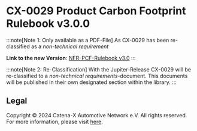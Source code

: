 # CX-0029 Product Carbon Footprint Rulebook v3.0.0

:::note[Note 1: Only available as a PDF-File]
As CX-0029 has been re-classified as a *non-technical requirement*

**Link to the new Version**: [NFR-PCF-Rulebook v3.0](./../../non-functional/assets/files/CX-NFR-PCF-Rulebook_v.3.0.pdf)
:::

:::note[Note 2: Re-Classification]
With the Jupiter-Release CX-0029 will be re-classified to a *non-technical requirements*-document. This documents will be published in their own designated section within the library.
:::

## Legal

Copyright © 2024 Catena-X Automotive Network e.V. All rights reserved. For more information, please visit [here](/copyright).
